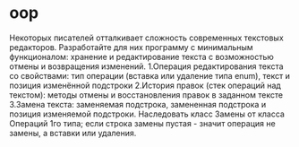 # oop
Некоторых писателей отталкивает сложность современных текстовых редакторов. Разработайте для них программу с минимальным функционалом:
хранение и редактирование текста с возможностью отмены и возвращения изменений.
 1.Операция редактирования текста со свойствами: тип операции (вставка или удаление типа enum), текст и позиция изменённой подстроки
 2.История правок (стек операций над текстом): методы отмены и восстановления правок в заданном тексте
 3.Замена текста: заменяемая подстрока, замененная подстрока и позиция изменяемой подстроки. Наследовать класс 
 Замены от класса Операций 1го типа; если строка замены пустая - значит операция не замены, а вставки или удаления.
 

